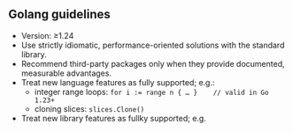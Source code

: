## Golang guidelines

* Version: ≥1.24
* Use strictly idiomatic, performance-oriented solutions with the standard library.
* Recommend third-party packages only when they provide documented, measurable advantages.
* Treat new language features as fully supported; e.g.:
  * integer range loops:
    `for i := range n { … }    // valid in Go 1.23+`
  * cloning slices:
    `slices.Clone()`
* Treat new library features as fullky supported; e.g.
